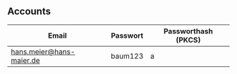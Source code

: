 ## Accounts

Email | Passwort | Passworthash (PKCS)
----- | -------- | -------------------
hans.meier@hans-maier.de | baum123 | a